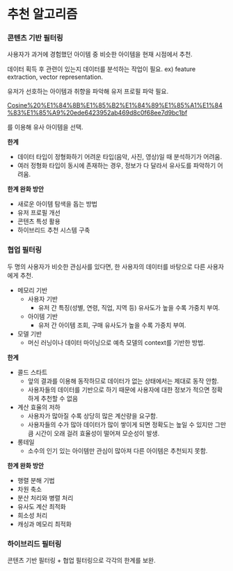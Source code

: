 # 추천 알고리즘

### 콘텐츠 기반 필터링

사용자가 과거에 경험했던 아이템 중 비슷한 아이템을 현재 시점에서 추천. 

데이터 획득 후 관련이 있는지 데이터를 분석하는 작업이 필요. ex) feature extraction, vector representation. 

유저가 선호하는 아이템과 취향을 파악해 유저 프로필 파악 필요.

[Cosine%20%E1%84%8B%E1%85%B2%E1%84%89%E1%85%A1%E1%84%83%E1%85%A9%20ede6423952ab469d8c0f68ee7d9bc1bf](Cosine%20%E1%84%8B%E1%85%B2%E1%84%89%E1%85%A1%E1%84%83%E1%85%A9%20ede6423952ab469d8c0f68ee7d9bc1bf)

를 이용해 유사 아이템을 선택.

**한계**

- 데이터 타입이 정형화하기 어려운 타입(음악, 사진, 영상)일 때 분석하기가 어려움.
- 여러 정형화 타입이 동시에 존재하는 경우, 정보가 다 달라서 유사도를 파악하기 어려움.

**한계 완화 방안**

- 새로운 아이템 탐색을 돕는 방법
- 유저 프로필 개선
- 콘텐츠 특성 활용
- 하이브리드 추천 시스템 구축

### 협업 필터링

두 명의 사용자가 비슷한 관심사를 있다면, 한 사용자의 데이터를 바탕으로 다른 사용자에게 추천.

- 메모리 기반
    - 사용자 기반
        - 유저 간 특징(성별, 연령, 직업, 지역 등) 유사도가 높을 수록 가중치 부여.
    - 아이템 기반
        - 유저 간 아이템 조회, 구매 유사도가 높을 수록 가중치 부여.
- 모델 기반
    - 머신 러닝이나 데이터 마이닝으로 예측 모델의 context를 기반한 방법.

**한계**

- 콜드 스타트
    - 앞의 결과를 이용해 동작하므로 데이터가 없는 상태에서는 제대로 동작 안함.
    - 사용자들의 데이터를 기반으로 하기 때문에 사용자에 대한 정보가 적으면 정확하게 추천할 수 없음
- 계산 효율의 저하
    - 사용자가 많아질 수록 상당히 많은 계산량을 요구함.
    - 사용자들의 수가 많아 데이터가 많이 쌓이게 되면 정확도는 높일 수 있지만 그만큼 시간이 오래 걸려 효율성이 떨어져 모순성이 발생.
- 롱테일
    - 소수의 인기 있는 아이템만 관심이 많아져 다른 아이템은 추천되지 못함.

**한계 완화 방안**

- 행렬 분해 기법
- 차원 축소
- 분산 처리와 병렬  처리
- 유사도 계산 최적화
- 희소성 처리
- 캐싱과 메모리 최적화

### 하이브리드 필터링

콘텐츠 기반 필터링 + 협업 필터링으로 각각의 한계를 보완.